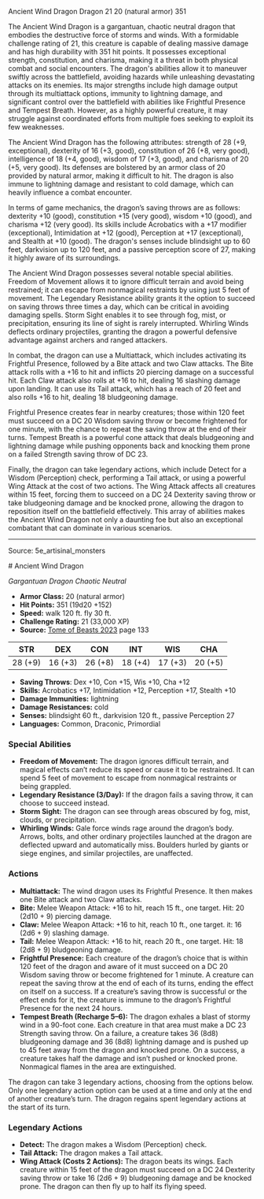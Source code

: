 <MonsterName/>Ancient Wind Dragon</MonsterName>
<CreatureType/>Dragon</CreatureType>
<CR/>21</CR>
<AC/>20 (natural armor)</AC>
<HP/>351</HP>
<summary>The Ancient Wind Dragon is a gargantuan, chaotic neutral dragon that embodies the destructive force of storms and winds. With a formidable challenge rating of 21, this creature is capable of dealing massive damage and has high durability with 351 hit points. It possesses exceptional strength, constitution, and charisma, making it a threat in both physical combat and social encounters. The dragon's abilities allow it to maneuver swiftly across the battlefield, avoiding hazards while unleashing devastating attacks on its enemies. Its major strengths include high damage output through its multiattack options, immunity to lightning damage, and significant control over the battlefield with abilities like Frightful Presence and Tempest Breath. However, as a highly powerful creature, it may struggle against coordinated efforts from multiple foes seeking to exploit its few weaknesses.</summary>

<detail>

The Ancient Wind Dragon has the following attributes: strength of 28 (+9, exceptional), dexterity of 16 (+3, good), constitution of 26 (+8, very good), intelligence of 18 (+4, good), wisdom of 17 (+3, good), and charisma of 20 (+5, very good). Its defenses are bolstered by an armor class of 20 provided by natural armor, making it difficult to hit. The dragon is also immune to lightning damage and resistant to cold damage, which can heavily influence a combat encounter.

In terms of game mechanics, the dragon’s saving throws are as follows: dexterity +10 (good), constitution +15 (very good), wisdom +10 (good), and charisma +12 (very good). Its skills include Acrobatics with a +17 modifier (exceptional), Intimidation at +12 (good), Perception at +17 (exceptional), and Stealth at +10 (good). The dragon's senses include blindsight up to 60 feet, darkvision up to 120 feet, and a passive perception score of 27, making it highly aware of its surroundings.

The Ancient Wind Dragon possesses several notable special abilities. Freedom of Movement allows it to ignore difficult terrain and avoid being restrained; it can escape from nonmagical restraints by using just 5 feet of movement. The Legendary Resistance ability grants it the option to succeed on saving throws three times a day, which can be critical in avoiding damaging spells. Storm Sight enables it to see through fog, mist, or precipitation, ensuring its line of sight is rarely interrupted. Whirling Winds deflects ordinary projectiles, granting the dragon a powerful defensive advantage against archers and ranged attackers.

In combat, the dragon can use a Multiattack, which includes activating its Frightful Presence, followed by a Bite attack and two Claw attacks. The Bite attack rolls with a +16 to hit and inflicts 20 piercing damage on a successful hit. Each Claw attack also rolls at +16 to hit, dealing 16 slashing damage upon landing. It can use its Tail attack, which has a reach of 20 feet and also rolls +16 to hit, dealing 18 bludgeoning damage.

Frightful Presence creates fear in nearby creatures; those within 120 feet must succeed on a DC 20 Wisdom saving throw or become frightened for one minute, with the chance to repeat the saving throw at the end of their turns. Tempest Breath is a powerful cone attack that deals bludgeoning and lightning damage while pushing opponents back and knocking them prone on a failed Strength saving throw of DC 23.

Finally, the dragon can take legendary actions, which include Detect for a Wisdom (Perception) check, performing a Tail attack, or using a powerful Wing Attack at the cost of two actions. The Wing Attack affects all creatures within 15 feet, forcing them to succeed on a DC 24 Dexterity saving throw or take bludgeoning damage and be knocked prone, allowing the dragon to reposition itself on the battlefield effectively. This array of abilities makes the Ancient Wind Dragon not only a daunting foe but also an exceptional combatant that can dominate in various scenarios.</detail>



---

Source: 5e_artisinal_monsters

<statblock>
# Ancient Wind Dragon

*Gargantuan* *Dragon* *Chaotic Neutral*

- **Armor Class:** 20 (natural armor)
- **Hit Points:** 351 (19d20 +152)
- **Speed:** walk 120 ft. fly 30 ft.
- **Challenge Rating:** 21 (33,000 XP)
- **Source:** [Tome of Beasts 2023](https://koboldpress.com/kpstore/product/tome-of-beasts-1-2023-edition/) page 133

| STR | DEX | CON | INT | WIS | CHA |
| --- | --- | --- | --- | --- | --- |
| 28 (+9) | 16 (+3) | 26 (+8) | 18 (+4) | 17 (+3) | 20 (+5) |

- **Saving Throws**: Dex +10, Con +15, Wis +10, Cha +12
- **Skills:** Acrobatics +17, Intimidation +12, Perception +17, Stealth +10
- **Damage Immunities:** lightning
- **Damage Resistances:** cold
- **Senses:** blindsight 60 ft., darkvision 120 ft., passive Perception 27
- **Languages:** Common, Draconic, Primordial

### Special Abilities

- **Freedom of Movement:** The dragon ignores difficult terrain, and magical effects can’t reduce its speed or cause it to be restrained. It can spend 5 feet of movement to escape from nonmagical restraints or being grappled.
- **Legendary Resistance (3/Day):** If the dragon fails a saving throw, it can choose to succeed instead.
- **Storm Sight:** The dragon can see through areas obscured by fog, mist, clouds, or precipitation.
- **Whirling Winds:** Gale force winds rage around the dragon’s body. Arrows, bolts, and other ordinary projectiles launched at the dragon are deflected upward and automatically miss. Boulders hurled by giants or siege engines, and similar projectiles, are unaffected.

### Actions

- **Multiattack:** The wind dragon uses its Frightful Presence. It then makes one Bite attack and two Claw attacks.
- **Bite:** Melee Weapon Attack: +16 to hit, reach 15 ft., one target. Hit: 20 (2d10 + 9) piercing damage.
- **Claw:** Melee Weapon Attack: +16 to hit, reach 10 ft., one target. it: 16 (2d6 + 9) slashing damage.
- **Tail:** Melee Weapon Attack: +16 to hit, reach 20 ft., one target. Hit: 18 (2d8 + 9) bludgeoning damage.
- **Frightful Presence:** Each creature of the dragon’s choice that is within 120 feet of the dragon and aware of it must succeed on a DC 20 Wisdom saving throw or become frightened for 1 minute. A creature can repeat the saving throw at the end of each of its turns, ending the effect on itself on a success. If a creature’s saving throw is successful or the effect ends for it, the creature is immune to the dragon’s Frightful Presence for the next 24 hours.
- **Tempest Breath (Recharge 5–6):** The dragon exhales a blast of stormy wind in a 90-foot cone. Each creature in that area must make a DC 23 Strength saving throw. On a failure, a creature takes 36 (8d8) bludgeoning damage and 36 (8d8) lightning damage and is pushed up to 45 feet away from the dragon and knocked prone. On a success, a creature takes half the damage and isn’t pushed or knocked prone. Nonmagical flames in the area are extinguished.

The dragon can take 3 legendary actions, choosing from the options below. Only one legendary action option can be used at a time and only at the end of another creature’s turn. The dragon regains spent legendary actions at the start of its turn.

### Legendary Actions

- **Detect:** The dragon makes a Wisdom (Perception) check.
- **Tail Attack:** The dragon makes a Tail attack.
- **Wing Attack (Costs 2 Actions):** The dragon beats its wings. Each creature within 15 feet of the dragon must succeed on a DC 24 Dexterity saving throw or take 16 (2d6 + 9) bludgeoning damage and be knocked prone. The dragon can then fly up to half its flying speed.
</statblock>


